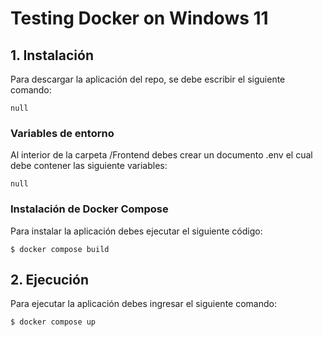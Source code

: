 # Testing Docker on Windows 11

## 1. Instalación

Para descargar la aplicación del repo, se debe escribir el siguiente comando:

```
null
```

### Variables de entorno

Al interior de la carpeta /Frontend debes crear un documento .env el cual debe contener las siguiente variables:

```
null
```

### Instalación de Docker Compose

Para instalar la aplicación debes ejecutar el siguiente código:

```
$ docker compose build
```

## 2. Ejecución

Para ejecutar la aplicación debes ingresar el siguiente comando:

```
$ docker compose up
```
